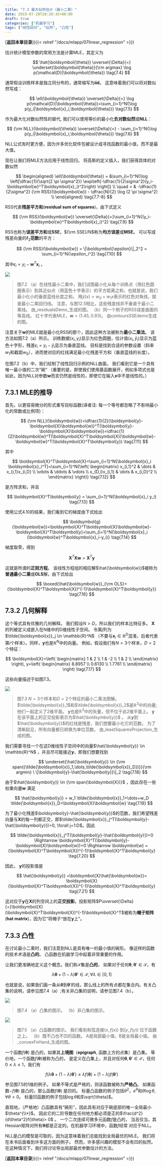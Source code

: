 ```yaml
---
title: "7.3 最大似然估计（最小二乘）"
date: 2019-07-20T20:20:35+08:00
draft: true
categories: ["机器学习"]
tags: ["线性回归", "似然", "凸性"]
---
```



[**返回本章目录**]({{< relref "/docs/mlapp/07linear_regression" >}})

估计统计模型参数的常用方法是计算MLE，其定义为

$$
\hat{\boldsymbol{\theta}} \overset{\Delta}{=} \underset{\boldsymbol{\theta}}{\rm argmax} \log p(\mathcal{D}|\boldsymbol{\theta})  \tag{7.4}
$$

<!--more-->

通常假设训练样本是独立同分布的，通常缩写为**iid**。 这意味着我们可以将对数似然写成：

$$
\ell(\boldsymbol{\theta}) \overset{\Delta}{=} \log p(\mathcal{D}|\boldsymbol{\theta})=\sum_{i=1}^N{\log p(y_i|\boldsymbol{x}_i,\boldsymbol{\theta})}   \tag{7.5}
$$

作为最大化对数似然性的替代, 我们可以使用等价的最小化**负对数似然**或**NLL**：

$$
{\rm NLL}(\boldsymbol{\theta}) \overset{\Delta}{=} - \sum_{i=1}^N{\log p(y_i|\boldsymbol{x}_i,\boldsymbol{\theta})}   \tag{7.6}
$$

NLL公式有时更方便，因为许多优化软件包被设计成寻找函数的最小值，而不是最大值。

现在让我们将MLE方法应用于线性回归。 将高斯的定义插入，我们获得具体的对数似然

$$
\begin{aligned}
\ell(\boldsymbol{\theta}) = &\sum_{i=1}^N{\log \left[\dfrac{1}{\sqrt{2 \pi \sigma^2}} \exp\left(-\dfrac{1}{2\sigma^2}(y_i-\boldsymbol{w}^T\boldsymbol{x}_i)^2\right) \right]}    \\
\quad = & -\dfrac{1}{2\sigma^2} {\rm RSS}(\boldsymbol{w}) - \dfrac{N}{2} \log (2 \pi \sigma^2)   \\
\end{aligned}  \tag{7.7-8}
$$

RSS代表**残差平方和**\(**residual sum of squares**\)，由下式定义

$$
{\rm RSS}(\boldsymbol{w}) \overset{\Delta}{=}\sum_{i=1}^N{(y_i-\boldsymbol{w}^T\boldsymbol{x}_i)^2}   \tag{7.9}
$$

RSS也称为**误差平方和**或**SSE**，${\rm SSE}/N$称为**均方误差**或**MSE**。 可以写成残差向量的$\ell_2$**范数**的平方：

$$
{\rm RSS}(\boldsymbol{w}) = \|\boldsymbol{\epsilon}\|_2^2 = \sum_{i=1}^N{\epsilon_i^2} \tag{7.10}
$$

其中$\epsilon_i =y_i-\boldsymbol{w}^T\boldsymbol{x}_i$ 。

![](../images/0094.jpg)

> 图7.2 （a）在线性最小二乘中，我们试图最小化从每个训练点（用红色圆圈表示）到其近似点（用蓝色十字表示）的平方距离之和，也就是说，我们最小化小的垂直蓝线长度之和。 用$\hat{y}(x)= w_0 + w_1 x$表示的红色对角线，就是最小二乘回归线。 注意，与图12.5相比，这些残差线并不垂直于最小二乘线。 由_residualsDemo_生成的图。 （b）同一个例子的RSS误差曲面的等高线。 红十字代表MLE，$\boldsymbol{w} =(1.45,0.93)$。 由contoursSSEdemo生成的图。

注意关于$\boldsymbol{w}$的MLE就是最小化RSS的那个，因此这种方法被称为**最小二乘法**。 该方法如图7.2（a）所示。 训练数据$(x_i,y_i)$显示为红色圆圈，估计值$(x_i,\hat{y}_i)$显示为蓝色十字形，残差$\epsilon_i= y_i-\hat{y}_i$显示为垂直蓝线。 目标是找到合适的参数设置（斜率$w_1$和截距$w_0$），进而使对应的红线满足最小化残差平方和（垂直蓝线的长度）。

在图7.2（b）中，我们绘制了线性回归示例的NLL曲面。 我们看到它是一个具有唯一最小值的二次“碗” （重要的是，即使我们使用基函数展开，例如多项式也是如此，因为NLL对参数$\boldsymbol{w}$而言仍然是线性的，即使它在输入$\boldsymbol{x}$中不是线性的。）

## 7.3.1 MLE的推导

首先，以更容易微分的形式重写目标函数\(译者注: 每一个等号都忽略了不影响最小化的常数或比例项\)：

$$
{\rm NLL}(\boldsymbol{w})=\dfrac{1}{2}(\boldsymbol{y}-\boldsymbol{X}\boldsymbol{w})^T(\boldsymbol{y}-\boldsymbol{X}\boldsymbol{w})=\dfrac{1}{2}\boldsymbol{w}^T(\boldsymbol{X}^T\boldsymbol{X})\boldsymbol{w}-\boldsymbol{w}^T(\boldsymbol{X}^T\boldsymbol{y})     \tag{7.11}
$$

其中

$$
\boldsymbol{X}^T\boldsymbol{X}=\sum_{i=1}^N{\boldsymbol{x}_i \boldsymbol{x}_i^T}=\sum_{i=1}^N{\left(
\begin{matrix}
x_{i,1}^2 & \dots & x_{i,1}x_{i,D} \\
\vdots & \ddots & \vdots \\
x_{D,i}x_{i,1} & \dots & x_{i,D}^2 \\
\end{matrix}
\right)} \tag{7.12}
$$

是方阵求和，并且

$$
\boldsymbol{X}^T\boldsymbol{y} = \sum_{i=1}^N{\boldsymbol{x}_i y_i}   \tag{7.13}
$$

使用公式4.10的结果，我们看到它的梯度由下式给出

$$
\boldsymbol{g}(\boldsymbol{w})=\boldsymbol{X}^T\boldsymbol{X}\boldsymbol{w}-\boldsymbol{X}^T\boldsymbol{y}=\sum_{i=1}^N{\boldsymbol{x}_i (\boldsymbol{w}^T\boldsymbol{x}_i-y_i)}     \tag{7.14}
$$

梯度取零，得到

$$
\boldsymbol{X}^T\boldsymbol{X}\boldsymbol{w}=\boldsymbol{X}^T\boldsymbol{y}     \tag{7.15}
$$

这就是所谓的**正则方程**。 该线性方程组的相应解$\hat{\boldsymbol{w}}$被称为**普通最小二乘**或**OLS**解，由下式给出

$$
\boxed{\hat{\boldsymbol{w}}_{\rm OLS}=(\boldsymbol{X}^T\boldsymbol{X})^{-1}\boldsymbol{X}^T\boldsymbol{y}}    \tag{7.16}
$$

## 7.3.2 几何解释

这个等式具有优雅的几何解释。 我们假设$N> D$，所以我们的样本比特征多。 $\boldsymbol{X}$的列被定义成嵌入在N维中的D维线性子空间。 令第$j$列为$\tilde{\boldsymbol{x}}_j \in \mathbb{R}^N$ （不要与$\boldsymbol{x}_i \in \mathbb{R}^D$混淆，后者代表第$i$个样本）。同样，$\boldsymbol{y}$也是$\mathbb{R}^N$中的向量。 例如，假设我们有$N = 3$个样本，$D = 2$个特征：

$$
\boldsymbol{X}=\left(
\begin{matrix}
1 & 2 \\
1 & -2 \\
1 & 2 \\
\end{matrix}
\right), y=\left(
\begin{matrix}
8.8957 \\
0.6130 \\
1.7761 \\
\end{matrix}
\right) \tag{7.17}
$$

这些向量描述于如图7.3。

![](../images/0095.jpg)

> 图7.3 $N = 3$个样本和$D = 2$个特征的最小二乘法图解。 $\tilde{\boldsymbol{x}}_1$和$\tilde{\boldsymbol{x}}_2$是$\mathbb{R}^3$中的向量; 他们一起定义了2维平面。 $\boldsymbol{y}$也是$\mathbb{R}^3$中的矢量，但不位于此2维平面上。 $\boldsymbol{y}$在该平面上的正交投影表示为$\hat{\boldsymbol{y}}$ 。 从$\boldsymbol{y}$到$\hat{\boldsymbol{y}}$的红线是残差，我们想要最小化它的范数。 为了清晰起见，所有向量都已转换为单位范数。 由_leastSquaresProjection_生成的图。

我们需要寻找一个在这D维线性子空间中的向量$\hat{\boldsymbol{y}} \in \mathbb{R}^N$ ，并且尽可能接近$\boldsymbol{y}$，即我们想要找到

$$
\underset{\hat{\boldsymbol{y}} \in {\rm span({\tilde{\boldsymbol{x}}_1,\dots,\tilde{\boldsymbol{x}}_D})}}{\rm argmin} \ \|\boldsymbol{y}-\hat{\boldsymbol{y}}\|_2   \tag{7.18}
$$

由于$\hat{\boldsymbol{y}} \in {\rm span(\boldsymbol{X})}$ ，因此存在一些权重向量$\boldsymbol{w}$ 满足

$$
\hat{\boldsymbol{y}} = w_1 \tilde{\boldsymbol{x}}_1+\dots+w_D \tilde{\boldsymbol{x}}_D=\boldsymbol{X}\boldsymbol{w}  \tag{7.19}
$$

为了最小化残差$\boldsymbol{y}-\hat{\boldsymbol{y}}$的范数，我们希望残差向量与$\boldsymbol{X}$的每一列都正交，即$\tilde{\boldsymbol{x}}_j^T(\boldsymbol{y}-\hat{\boldsymbol{y}})=0, \forall j=1:D$。因此

$$
\tilde{\boldsymbol{x}}_j^T(\boldsymbol{y}-\hat{\boldsymbol{y}})=0 \Rightarrow \boldsymbol{X}^T(\boldsymbol{y}-\boldsymbol{X}\boldsymbol{w})=0 \Rightarrow \boldsymbol{w} = (\boldsymbol{X}^T\boldsymbol{X})^{-1}\boldsymbol{X}^T\boldsymbol{y}   \tag{7.20}
$$

因此， $\boldsymbol{y}$的投影值是

$$
\hat{\boldsymbol{y}} =\boldsymbol{X}\hat{\boldsymbol{w}}= \boldsymbol{X}(\boldsymbol{X}^T\boldsymbol{X})^{-1}\boldsymbol{X}^T\boldsymbol{y} \tag{7.21}
$$

这对应于$\boldsymbol{y}$在$\boldsymbol{X}$的列空间上的**正交投影**。投影矩阵$P\overset{\Delta}{=}\boldsymbol{X}(\boldsymbol{X}^T\boldsymbol{X})^{-1}\boldsymbol{X}^T$被称为**帽子矩阵**\(**hat matrix**\)，因为它“将帽子^放在$\boldsymbol{y}$上”。

## 7.3.3 凸性

在讨论最小二乘时，我们注意到NLL是具有唯一的最小值的碗形。 像这样的函数的技术术语是**凸的**。 凸函数在机器学习中起着非常重要的作用。

让我们更准确地定义这个概念。我们称$\mathcal{S}$集是**凸的**， 如果对于任何$\boldsymbol{\theta},\boldsymbol{\theta}' \in \mathcal{S}$，有

$$
\lambda \boldsymbol{\theta}+(1-\lambda)\boldsymbol{\theta}' \in \mathcal{S}, \forall \lambda \in [0,1]  \tag{7.22}
$$

也就是说，如果我们画一条从$\boldsymbol{\theta}$到$\boldsymbol{\theta}'$的线，那么线上的所有点都在集合内。有关凸集的说明，请参见图7.4（a）;有关非凸集的说明，请参见图7.4（b）。

![](../images/0096.jpg)

> 图7.4 （a）凸集的图示。 （b）非凸集的图示。

![](../images/0097.jpg)

> 图7.5 （a）凸函数的图示。 我们看到和弦连接$(x,f(x))$ 到$(y,f(y))$ 位于函数之上。 （b）既不凸也不凹的函数。 A是局部最小值，B是全局最小值。 由_convexFnHand_生成的图。

一个函数$f(\boldsymbol{\theta})$ 是凸的，如果其**上境图**（**epigraph**, 函数上方的点集）是凸集。 等价地，一个函数$f(\boldsymbol{\theta})$被称为凸的， 是定义在凸集上，并且对任何$\boldsymbol{\theta},\boldsymbol{\theta}' \in \mathcal{S}$，任何$0 \le \lambda \le 1$，我们有

$$
f(\lambda \boldsymbol{\theta}+(1-\lambda)\boldsymbol{\theta}') \le \lambda f(\boldsymbol{\theta})+(1-\lambda)f(\boldsymbol{\theta}')  \tag{7.23}
$$

参见图7.5的1维的例子。 如果不等式是严格的，则该函数被称为**严格凸**。 如果函数$-f(\boldsymbol{\theta})$ 是凸的，那么函数$f(\boldsymbol{\theta})$ 是凹的。 标量凸函数的例子包括$\theta^2$，$e^\theta$和$\theta \log \theta,\forall \theta>0$。 标量凹函数的例子包括$\log \theta$和$\sqrt{\theta}$。

直观地，（严格地）凸函数具有“碗形”，因此具有对应于碗底部的唯一全局最小$\theta^{\\*}$。 因此它的二阶导数在任何地方都必须是正的$\frac{d^2}{d\theta^2}f(\theta)> 0$ 。 一个二次连续可微多元函数$f$是凸的， 当且仅当，其Hessian矩阵对所有$\boldsymbol{\theta}$都是正定的。在机器学习环境中，函数$f$经常 对应于NLL。

NLL是凸的模型是可取的，因为这意味着我们总能找到全局最优的MLE。 我们将在本书后面看到许多这方面的例子。 然而，许多感兴趣的模型不会有凹的拟然。 在这种情况下，我们将讨论导出局部最优参数估计的方法。

[**返回本章目录**]({{< relref "/docs/mlapp/07linear_regression" >}})

